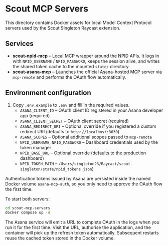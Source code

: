 # Scout MCP Servers

This directory contains Docker assets for local Model Context Protocol servers used by the Scout Singleton Raycast extension.

## Services

- **scout-npid-mcp** – Local MCP wrapper around the NPID APIs. It logs in with
  `NPID_USERNAME` / `NPID_PASSWORD`, keeps the session alive, and writes the
  shared token cache to the mounted `state/` directory.
- **scout-asana-mcp** – Launches the official Asana-hosted MCP server via `mcp-remote` and performs the OAuth flow automatically.

## Environment configuration

1. Copy `.env.example` to `.env` and fill in the required values.
   - `ASANA_CLIENT_ID` – OAuth client ID registered in your Asana developer app (required)
   - `ASANA_CLIENT_SECRET` – OAuth client secret (required)
   - `ASANA_REDIRECT_URI` – Optional override if you registered a custom redirect URI (defaults to `http://localhost:3030`)
   - `ASANA_SCOPES` – Optional additional scopes passed to `mcp-remote`
   - `NPID_USERNAME`, `NPID_PASSWORD` – Dashboard credentials used by the token manager
   - `NPID_BASE_URL` – Optional override (defaults to the production dashboard)
   - `NPID_TOKEN_PATH` – `/Users/singleton23/Raycast/scout-singleton/state/npid_tokens.json`)

Authentication tokens issued by Asana are persisted inside the named Docker volume `asana-mcp-auth`, so you only need to approve the OAuth flow the first time.

To start both servers:

```bash
cd scout-mcp-servers
docker compose up -d
```

The Asana service will emit a URL to complete OAuth in the logs when you run it for the first time. Visit the URL, authorise the application, and the container will pick up the refresh token automatically. Subsequent restarts reuse the cached token stored in the Docker volume.

